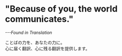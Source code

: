  
# "Because of you, the world communicates."
*---Found in Translation*

ことばの力を、あなたの力に。   
心に届く翻訳、心に残る翻訳を提供します。